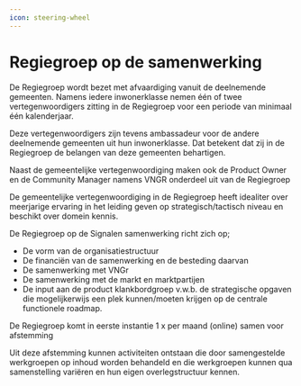 ```yaml
---
icon: steering-wheel
---
```


# Regiegroep op de samenwerking

De Regiegroep wordt bezet met afvaardiging vanuit de deelnemende gemeenten. Namens iedere inwonerklasse nemen één of twee vertegenwoordigers zitting in de Regiegroep voor een periode van minimaal één kalenderjaar. &#x20;

Deze vertegenwoordigers zijn tevens ambassadeur voor de andere deelnemende gemeenten uit hun inwonerklasse. Dat betekent dat zij in de Regiegroep de belangen van deze gemeenten behartigen.  &#x20;

Naast de gemeentelijke vertegenwoordiging maken ook de Product Owner en de Community Manager namens VNGR onderdeel uit van de Regiegroep&#x20;

De gemeentelijke vertegenwoordiging in de Regiegroep heeft idealiter over meerjarige ervaring in het leiding geven op strategisch/tactisch niveau en beschikt over domein kennis.&#x20;

De Regiegroep op de Signalen samenwerking richt zich op; &#x20;

* De vorm van de organisatiestructuur&#x20;
* De financiën van de samenwerking en de besteding daarvan &#x20;
* De samenwerking met VNGr &#x20;
* De samenwerking met de markt en marktpartijen&#x20;
* De input aan de product klankbordgroep v.w.b. de strategische opgaven die mogelijkerwijs een plek kunnen/moeten krijgen op de centrale functionele roadmap. &#x20;

De Regiegroep komt in eerste instantie 1 x per maand (online) samen voor afstemming

Uit deze afstemming kunnen activiteiten ontstaan die door samengestelde werkgroepen op inhoud worden behandeld en die werkgroepen kunnen qua samenstelling variëren en hun eigen overlegstructuur kennen.  &#x20;
